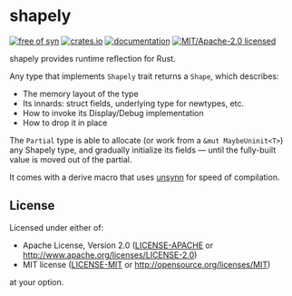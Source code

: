# shapely

[![free of syn](https://img.shields.io/badge/free%20of-syn-hotpink)](https://crates.io/crates/unsynn)
[![crates.io](https://img.shields.io/crates/v/shapely.svg)](https://crates.io/crates/shapely)
[![documentation](https://docs.rs/shapely/badge.svg)](https://docs.rs/shapely)
[![MIT/Apache-2.0 licensed](https://img.shields.io/crates/l/shapely.svg)](./LICENSE)

shapely provides runtime reflection for Rust.

Any type that implements `Shapely` trait returns a `Shape`, which describes:

  * The memory layout of the type
  * Its innards: struct fields, underlying type for newtypes, etc.
  * How to invoke its Display/Debug implementation
  * How to drop it in place

The `Partial` type is able to allocate (or work from a `&mut MaybeUninit<T>`)
any Shapely type, and gradually initialize its fields — until the fully-built
value is moved out of the partial.

It comes with a derive macro that uses [unsynn](https://crates.io/crates/unsynn)
for speed of compilation.

## License

Licensed under either of:

- Apache License, Version 2.0 ([LICENSE-APACHE](LICENSE-APACHE) or http://www.apache.org/licenses/LICENSE-2.0)
- MIT license ([LICENSE-MIT](LICENSE-MIT) or http://opensource.org/licenses/MIT)

at your option.
